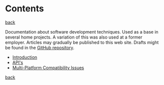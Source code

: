 Contents 
========

[back](https://jjvanzon.github.io/)

Documentation about software development techniques. Used as a base in several home projects. A variation of this was also used at a former employer. Articles may gradually be published to this web site. Drafts might be found in the [GitHub repository](https://github.com/jjvanzon/JJs-Reference-Architecture).  

- [Introduction](introduction.md)
- [API's](apis.md)
- [Multi-Platform Compatibility Issues](misc-docs/multi-platform-compatibility-issues.md)

[back](https://jjvanzon.github.io/)